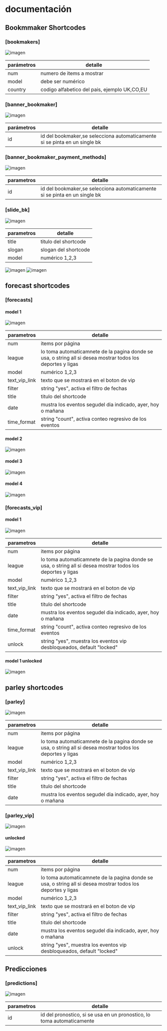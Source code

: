 # documentación

## Bookmmaker Shortcodes

### [bookmakers]

![imagen](doc/shortcodes/bookmakers/model_1.png)

| parámetros | detalle                                                                    |
|------------|----------------------------------------------------------------------------|
| num        | numero de items a mostrar                                                  |
| model      | debe ser numérico                                                          |
| country    | codigo alfabetico del pais, ejemplo UK,CO,EU |

### [banner_bookmaker]

![imagen](doc/shortcodes/banner_bookmaker/model_1.png)

| parámetros | detalle                                                                    |
|------------|----------------------------------------------------------------------------|
| id         | id del bookmaker,se selecciona automaticamente si se pinta en un single bk |

### [banner_bookmaker_payment_methods]

![imagen](doc/shortcodes/banner_bookmaker_payment_methods/Screenshot_2023-03-05_16-22-35.png)

| parametros | detalle                                                                    |
|------------|----------------------------------------------------------------------------|
| id         | id del bookmaker,se selecciona automaticamente si se pinta en un single bk |

### [slide_bk]

![imagen](doc/shortcodes/slide_bk/model_1.png)

| parametros | detalle                                                                    |
|------------|----------------------------------------------------------------------------|
| title      | titulo del shortcode |
| slogan     | slogan del shortcode |
| model      | numérico 1,2,3       |

![imagen](doc/shortcodes/slide_bk/model_2.png)
![imagen](doc/shortcodes/slide_bk/model_3.png)

## forecast shortcodes

### [forecasts]

#### model 1

![imagen](doc/shortcodes/forecasts/model_1.png)

| parametros | detalle                                                                    |
|------------|----------------------------------------------------------------------------|
| num        | items por página |
| league     | lo toma automaticamnete de la pagina donde se usa, o string all si desea mostrar todos los deportes y ligas |
| model      | numérico 1,2,3       |
| text_vip_link | texto que se mostrará en el boton de vip |
| filter     | string "yes", activa el filtro de fechas |
| title      | titulo del shortcode |
| date       | mustra los eventos segudel dia indicado, ayer, hoy o mañana |
| time_format | string "count", activa conteo regresivo de los eventos |

#### model 2

![imagen](doc/shortcodes/forecasts/model_2.png)

#### model 3

![imagen](doc/shortcodes/forecasts/model_3.png)

#### model 4

![imagen](doc/shortcodes/forecasts/model_4.png)

### [forecasts_vip]

#### model 1

![imagen](doc/shortcodes/forecasts_vip/model_1_locked.png)

| parametros | detalle                                                                    |
|------------|----------------------------------------------------------------------------|
| num        | items por página |
| league     | lo toma automaticamnete de la pagina donde se usa, o string all si desea mostrar todos los deportes y ligas |
| model      | numérico 1,2,3       |
| text_vip_link | texto que se mostrará en el boton de vip |
| filter     | string "yes", activa el filtro de fechas |
| title      | titulo del shortcode |
| date       | mustra los eventos segudel dia indicado, ayer, hoy o mañana |
| time_format | string "count", activa conteo regresivo de los eventos |
| unlock     | string "yes", muestra los eventos vip desbloqueados, default "locked" |

#### model 1 unlocked

![imagen](doc/shortcodes/forecasts_vip/model_1_unlock.png)

## parley shortcodes

### [parley]

![imagen](doc/shortcodes/parley/model_1.png)

| parametros | detalle                                                                    |
|------------|----------------------------------------------------------------------------|
| num        | items por página |
| league     | lo toma automaticamnete de la pagina donde se usa, o string all si desea mostrar todos los deportes y ligas |
| model      | numérico 1,2,3       |
| text_vip_link | texto que se mostrará en el boton de vip |
| filter     | string "yes", activa el filtro de fechas |
| title      | titulo del shortcode |
| date       | mustra los eventos segudel dia indicado, ayer, hoy o mañana |

### [parley_vip]

![imagen](doc/shortcodes/parley_vip/model_1_locked.png)

#### unlocked

![imagen](doc/shortcodes/parley_vip/model_1_unlock.png)

| parametros | detalle                                                                    |
|------------|----------------------------------------------------------------------------|
| num        | items por página |
| league     | lo toma automaticamnete de la pagina donde se usa, o string all si desea mostrar todos los deportes y ligas |
| model      | numérico 1,2,3       |
| text_vip_link | texto que se mostrará en el boton de vip |
| filter     | string "yes", activa el filtro de fechas |
| title      | titulo del shortcode |
| date       | mustra los eventos segudel dia indicado, ayer, hoy o mañana |
| unlock     | string "yes", muestra los eventos vip desbloqueados, default "locked" |

## Predicciones

### [predictions]

![imagen](doc/shortcodes/predictions/model_1.png)

| parametros | detalle                                                                    |
|------------|----------------------------------------------------------------------------|
| id         | id del pronostico, si se usa en un pronostico, lo toma automaticamente |